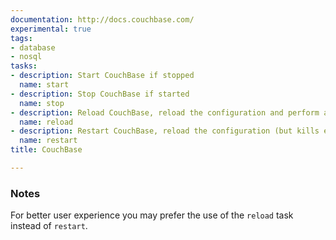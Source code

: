 ```yaml
---
documentation: http://docs.couchbase.com/
experimental: true
tags:
- database
- nosql
tasks:
- description: Start CouchBase if stopped
  name: start
- description: Stop CouchBase if started
  name: stop
- description: Reload CouchBase, reload the configuration and perform a graceful restart
  name: reload
- description: Restart CouchBase, reload the configuration (but kills existing connection)
  name: restart
title: CouchBase

---
```

### Notes

For better user experience you may prefer the use of the `reload` task instead of `restart`.
